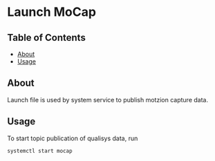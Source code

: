 # Launch MoCap

## Table of Contents

- [About](#about)
- [Usage](#usage)

## About <a name = "about"></a>

Launch file is used by system service to publish motzion capture data.

## Usage <a name = "usage"></a>

To start topic publication of qualisys data, run

 ```bash
systemctl start mocap
```
